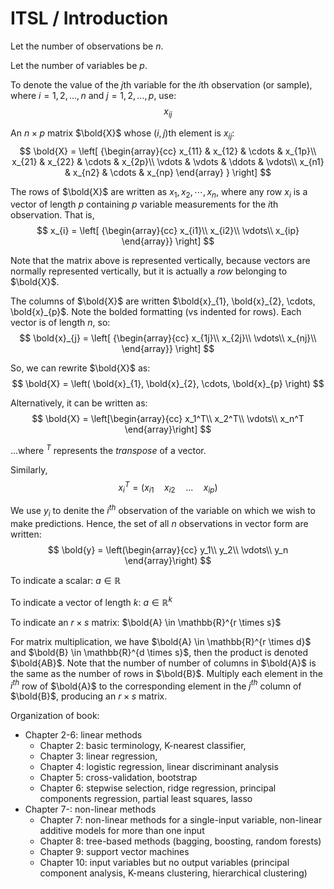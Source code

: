 # ITSL / Introduction

Let the number of observations be $n$.

Let the number of variables be $p$.

To denote the value of the $j$th variable for the $i$th observation (or sample), where $i = 1, 2, ..., n$ and $j = 1, 2, ..., p$, use:
$$
x_{ij}
$$

An $n \times p$ matrix $\bold{X}$ whose $(i,j)$th element is $x_{ij}$:
$$
\bold{X} = 
\left[ {\begin{array}{cc}
x_{11} & x_{12} & \cdots & x_{1p}\\
x_{21} & x_{22} & \cdots & x_{2p}\\
\vdots & \vdots & \ddots & \vdots\\
x_{n1} & x_{n2} & \cdots & x_{np}
\end{array} } \right]
$$

The rows of $\bold{X}$ are written as $x_{1}, x_{2}, \cdots, x_{n}$, where any row $x_{i}$ is a vector of length $p$ containing $p$ variable measurements for the $i$th observation. That is,
$$
x_{i} =
\left[ {\begin{array}{cc}
x_{i1}\\
x_{i2}\\
\vdots\\
x_{ip}
\end{array}} \right]
$$

Note that the matrix above is represented vertically, because vectors are normally represented vertically, but it is actually a _row_ belonging to $\bold{X}$.

The columns of $\bold{X}$ are written $\bold{x}_{1}, \bold{x}_{2}, \cdots, \bold{x}_{p}$. Note the bolded formatting (vs indented for rows). Each vector is of length $n$, so:
$$
\bold{x}_{j} = 
\left[ {\begin{array}{cc}
x_{1j}\\
x_{2j}\\
\vdots\\
x_{nj}\\
\end{array}} \right]
$$

So, we can rewrite $\bold{X}$ as:
$$
\bold{X} =
\left(
\bold{x}_{1}, \bold{x}_{2}, \cdots, \bold{x}_{p}
\right)
$$

Alternatively, it can be written as:
$$
\bold{X} =
\left[\begin{array}{cc}
x_1^T\\
x_2^T\\
\vdots\\
x_n^T
\end{array}\right]
$$

...where $^T$ represents the _transpose_ of a vector.

Similarly,
$$
x_i^T =
\left(
x_{i1}\quad
x_{i2}\quad
...\quad
x_{ip}
\right)
$$

We use $y_i$ to denite the $i^{th}$ observation of the variable on which we wish to make predictions. Hence, the set of all $n$ observations in vector form are written:
$$
\bold{y} = 
\left(\begin{array}{cc}
y_1\\
y_2\\
\vdots\\
y_n
\end{array}\right)
$$

To indicate a scalar: $a \in \mathbb{R}$

To indicate a vector of length $k$: $a \in \mathbb{R}^k$

To indicate an $r \times s$ matrix: $\bold{A} \in \mathbb{R}^{r \times s}$

For matrix multiplication, we have $\bold{A} \in \mathbb{R}^{r \times d}$ and $\bold{B} \in \mathbb{R}^{d \times s}$, then the product is denoted $\bold{AB}$. Note that the number of number of columns in $\bold{A}$ is the same as the number of rows in $\bold{B}$. Multiply each element in the $i^{th}$ row of $\bold{A}$ to the corresponding element in the $j^{th}$ column of $\bold{B}$, producing an $r \times s$ matrix.

Organization of book:
- Chapter 2-6: linear methods
  - Chapter 2: basic terminology, K-nearest classifier,
  - Chapter 3: linear regression,
  - Chapter 4: logistic regression, linear discriminant analysis
  - Chapter 5: cross-validation, bootstrap
  - Chapter 6: stepwise selection, ridge regression, principal components regression, partial least squares, lasso
- Chapter 7-: non-linear methods
  - Chapter 7: non-linear methods for a single-input variable, non-linear additive models for more than one input
  - Chapter 8: tree-based methods (bagging, boosting, random forests)
  - Chapter 9: support vector machines
  - Chapter 10: input variables but no output variables (principal component analysis, K-means clustering, hierarchical clustering)
